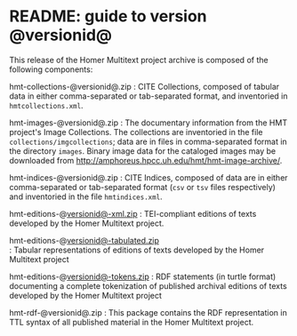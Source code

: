 # README: guide to version @versionid@ #

This release of the Homer Multitext project archive is composed of the following components:

hmt-collections-@versionid@.zip 
: CITE Collections, composed of tabular data in either comma-separated or tab-separated format, and inventoried in `hmtcollections.xml`.

hmt-images-@versionid@.zip
: The documentary information from the HMT project's Image Collections. The collections are inventoried in the file `collections/imgcollections`;  data are in files in comma-separated format in the directory `images`.
Binary image data for the cataloged images may be downloaded from <http://amphoreus.hpcc.uh.edu/hmt/hmt-image-archive/>.  

hmt-indices-@versionid@.zip
:  CITE Indices, composed of data are in either comma-separated or tab-separated format (`csv` or `tsv` files respectively) and inventoried in the file `hmtindices.xml`.

hmt-editions-@versionid@-xml.zip
: TEI-compliant editions of texts developed by the Homer Multitext project.



hmt-editions-@versionid@-tabulated.zip  
:  Tabular representations of editions of texts developed by the Homer Multitext project


hmt-editions-@versionid@-tokens.zip
: RDF statements (in turtle format) documenting a complete tokenization of published archival editions of texts developed by the Homer Multitext project



hmt-rdf-@versionid@.zip
:  This package contains the RDF representation in TTL syntax of all published material in the Homer Multitext project.




